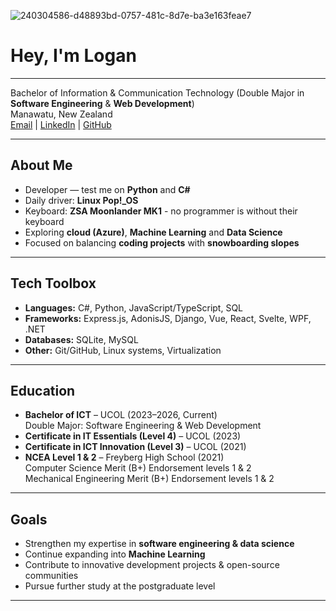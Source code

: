 ![240304586-d48893bd-0757-481c-8d7e-ba3e163feae7](https://github.com/user-attachments/assets/ad374b1f-b749-45ab-81bc-8a8ad98151cf)

# Hey, I'm Logan
---

Bachelor of Information & Communication Technology (Double Major in **Software Engineering** & **Web Development**)  
Manawatu, New Zealand  
[Email](mailto:Younglogan09@gmail.com) | [LinkedIn](https://www.linkedin.com/in/logan-young-00ab7a327/) | [GitHub](https://github.com/LoganShmogan)

---

## About Me
- Developer — test me on **Python** and **C#**
- Daily driver: **Linux Pop!_OS**
- Keyboard: **ZSA Moonlander MK1** - no programmer is without their keyboard
- Exploring **cloud (Azure)**, **Machine Learning** and **Data Science** 
- Focused on balancing **coding projects** with **snowboarding slopes**

---

## Tech Toolbox
- **Languages:** C#, Python, JavaScript/TypeScript, SQL  
- **Frameworks:** Express.js, AdonisJS, Django, Vue, React, Svelte, WPF, .NET
- **Databases:** SQLite, MySQL  
- **Other:** Git/GitHub, Linux systems, Virtualization
  
---

## Education
- **Bachelor of ICT** – UCOL (2023–2026, Current)  <br>
  Double Major: Software Engineering & Web Development  
- **Certificate in IT Essentials (Level 4)** – UCOL (2023)  
- **Certificate in ICT Innovation (Level 3)** – UCOL (2021)  
- **NCEA Level 1 & 2** – Freyberg High School (2021) <br>
  Computer Science Merit (B+) Endorsement levels 1 & 2 <br>
  Mechanical Engineering Merit (B+) Endorsement levels 1 & 2  

---

## Goals
- Strengthen my expertise in **software engineering & data science**  
- Continue expanding into **Machine Learning**  
- Contribute to innovative development projects & open-source communities  
- Pursue further study at the postgraduate level  

---
